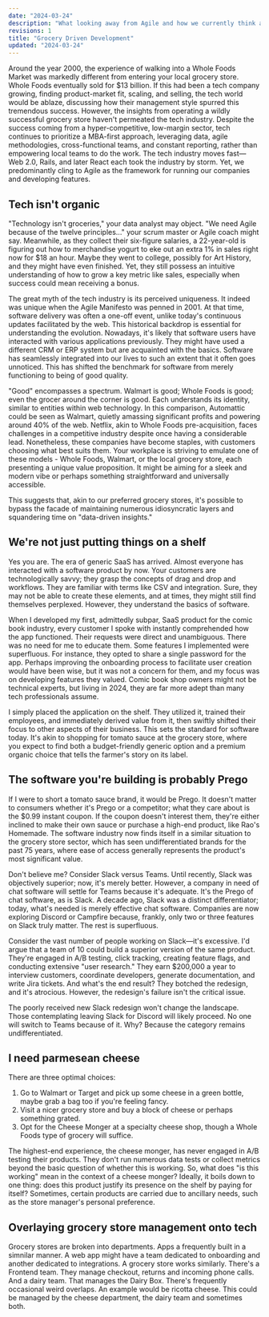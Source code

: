 ```yaml
---
date: "2024-03-24"
description: "What looking away from Agile and how we currently think about building software might look like."
revisions: 1
title: "Grocery Driven Development"
updated: "2024-03-24"
---
```


Around the year 2000, the experience of walking into a Whole Foods Market was markedly different from entering your local grocery store. Whole Foods eventually sold for $13 billion. If this had been a tech company growing, finding product-market fit, scaling, and selling, the tech world would be ablaze, discussing how their management style spurred this tremendous success. However, the insights from operating a wildly successful grocery store haven't permeated the tech industry. Despite the success coming from a hyper-competitive, low-margin sector, tech continues to prioritize a MBA-first approach, leveraging data, agile methodologies, cross-functional teams, and constant reporting, rather than empowering local teams to do the work. The tech industry moves fast—Web 2.0, Rails, and later React each took the industry by storm. Yet, we predominantly cling to Agile as the framework for running our companies and developing features.

## Tech isn't organic

"Technology isn't groceries," your data analyst may object. "We need Agile because of the twelve principles..." your scrum master or Agile coach might say. Meanwhile, as they collect their six-figure salaries, a 22-year-old is figuring out how to merchandise yogurt to eke out an extra 1% in sales right now for $18 an hour. Maybe they went to college, possibly for Art History, and they might have even finished. Yet, they still possess an intuitive understanding of how to grow a key metric like sales, especially when success could mean receiving a bonus.

The great myth of the tech industry is its perceived uniqueness. It indeed was unique when the Agile Manifesto was penned in 2001. At that time, software delivery was often a one-off event, unlike today's continuous updates facilitated by the web. This historical backdrop is essential for understanding the evolution. Nowadays, it's likely that software users have interacted with various applications previously. They might have used a different CRM or ERP system but are acquainted with the basics. Software has seamlessly integrated into our lives to such an extent that it often goes unnoticed. This has shifted the benchmark for software from merely functioning to being of good quality.

"Good" encompasses a spectrum. Walmart is good; Whole Foods is good; even the grocer around the corner is good. Each understands its identity, similar to entities within web technology. In this comparison, Automattic could be seen as Walmart, quietly amassing significant profits and powering around 40% of the web. Netflix, akin to Whole Foods pre-acquisition, faces challenges in a competitive industry despite once having a considerable lead. Nonetheless, these companies have become staples, with customers choosing what best suits them. Your workplace is striving to emulate one of these models - Whole Foods, Walmart, or the local grocery store, each presenting a unique value proposition. It might be aiming for a sleek and modern vibe or perhaps something straightforward and universally accessible.

This suggests that, akin to our preferred grocery stores, it's possible to bypass the facade of maintaining numerous idiosyncratic layers and squandering time on "data-driven insights."

## We're not just putting things on a shelf

Yes you are. The era of generic SaaS has arrived. Almost everyone has interacted with a software product by now. Your customers are technologically savvy; they grasp the concepts of drag and drop and workflows. They are familiar with terms like CSV and integration. Sure, they may not be able to create these elements, and at times, they might still find themselves perplexed. However, they understand the basics of software.

When I developed my first, admittedly subpar, SaaS product for the comic book industry, every customer I spoke with instantly comprehended how the app functioned. Their requests were direct and unambiguous. There was no need for me to educate them. Some features I implemented were superfluous. For instance, they opted to share a single password for the app. Perhaps improving the onboarding process to facilitate user creation would have been wise, but it was not a concern for them, and my focus was on developing features they valued. Comic book shop owners might not be technical experts, but living in 2024, they are far more adept than many tech professionals assume.

I simply placed the application on the shelf. They utilized it, trained their employees, and immediately derived value from it, then swiftly shifted their focus to other aspects of their business. This sets the standard for software today. It's akin to shopping for tomato sauce at the grocery store, where you expect to find both a budget-friendly generic option and a premium organic choice that tells the farmer's story on its label.

## The software you're building is probably Prego

If I were to short a tomato sauce brand, it would be Prego. It doesn't matter to consumers whether it's Prego or a competitor; what they care about is the $0.99 instant coupon. If the coupon doesn't interest them, they're either inclined to make their own sauce or purchase a high-end product, like Rao's Homemade. The software industry now finds itself in a similar situation to the grocery store sector, which has seen undifferentiated brands for the past 75 years, where ease of access generally represents the product's most significant value.

Don't believe me? Consider Slack versus Teams. Until recently, Slack was objectively superior; now, it's merely better. However, a company in need of chat software will settle for Teams because it's adequate. It's the Prego of chat software, as is Slack. A decade ago, Slack was a distinct differentiator; today, what's needed is merely effective chat software. Companies are now exploring Discord or Campfire because, frankly, only two or three features on Slack truly matter. The rest is superfluous.

Consider the vast number of people working on Slack—it's excessive. I'd argue that a team of 10 could build a superior version of the same product. They're engaged in A/B testing, click tracking, creating feature flags, and conducting extensive "user research." They earn $200,000 a year to interview customers, coordinate developers, generate documentation, and write Jira tickets. And what's the end result? They botched the redesign, and it's atrocious. However, the redesign's failure isn't the critical issue.

The poorly received new Slack redesign won't change the landscape. Those contemplating leaving Slack for Discord will likely proceed. No one will switch to Teams because of it. Why? Because the category remains undifferentiated.

## I need parmesean cheese

There are three optimal choices:

1. Go to Walmart or Target and pick up some cheese in a green bottle, maybe grab a bag too if you're feeling fancy.
2. Visit a nicer grocery store and buy a block of cheese or perhaps something grated.
3. Opt for the Cheese Monger at a specialty cheese shop, though a Whole Foods type of grocery will suffice.

The highest-end experience, the cheese monger, has never engaged in A/B testing their products. They don't run numerous data tests or collect metrics beyond the basic question of whether this is working. So, what does "is this working" mean in the context of a cheese monger? Ideally, it boils down to one thing: does this product justify its presence on the shelf by paying for itself? Sometimes, certain products are carried due to ancillary needs, such as the store manager's personal preference.

## Overlaying grocery store management onto tech

Grocery stores are broken into departments. Apps a frequently built in a simnilar manner. A web app might have a team dedicated to onboarding and another dedicated to integrations. A grocery store works similarly. There's a Frontend team. They manage checkout, returns and incoming phone calls. And a dairy team. That manages the Dairy Box. There's frequently occasional weird overlaps. An example would be ricotta cheese. This could be managed by the cheese department, the dairy team and sometimes both.
